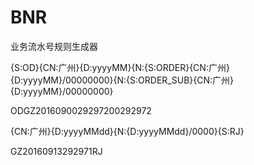 # BNR
业务流水号规则生成器

{S:OD}{CN:广州}{D:yyyyMM}{N:{S:ORDER}{CN:广州}{D:yyyyMM}/00000000}{N:{S:ORDER_SUB}{CN:广州}{D:yyyyMM}/00000000}

  ODGZ2016090029297200292972

{CN:广州}{D:yyyyMMdd}{N:{D:yyyyMMdd}/0000}{S:RJ}

  GZ20160913292971RJ
